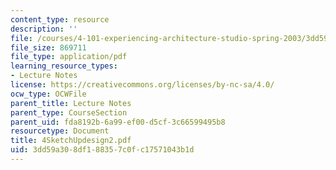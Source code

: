 ```yaml
---
content_type: resource
description: ''
file: /courses/4-101-experiencing-architecture-studio-spring-2003/3dd59a308df188357c0fc17571043b1d_4SketchUpdesign2.pdf
file_size: 869711
file_type: application/pdf
learning_resource_types:
- Lecture Notes
license: https://creativecommons.org/licenses/by-nc-sa/4.0/
ocw_type: OCWFile
parent_title: Lecture Notes
parent_type: CourseSection
parent_uid: fda8192b-6a99-ef00-d5cf-3c66599495b8
resourcetype: Document
title: 4SketchUpdesign2.pdf
uid: 3dd59a30-8df1-8835-7c0f-c17571043b1d
---
```

